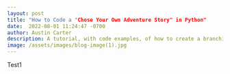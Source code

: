 ```yaml
---
layout: post
title: "How to Code a "Chose Your Own Adventure Story" in Python"
date:  2022-08-01 11:24:47 -0700
author: Austin Carter
description: A tutorial, with code examples, of how to create a branching paths story in python.
image: /assets/images/blog-image(1).jpg
---
```


Test1
